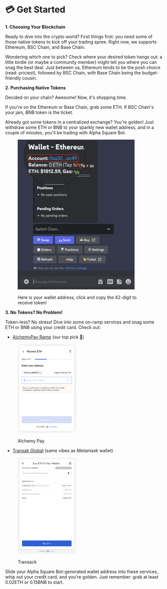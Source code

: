 # 💳 Get Started

**1. Choosing Your Blockchain**

Ready to dive into the crypto world? First things first: you need some of those native tokens to kick off your trading spree. Right now, we supports Ethereum, BSC Chain, and Base Chain.&#x20;

Wondering which one to pick? Check where your desired token hangs out: a little birdie (or maybe a community member) might tell you where you can snag the best deal. Just between us, Ethereum tends to be the posh choice (read: priciest), followed by BSC Chain, with Base Chain being the budget-friendly cousin.



**2. Purchasing Native Tokens**

Decided on your chain? Awesome! Now, it's shopping time.&#x20;

If you're on the Ethereum or Base Chain, grab some ETH. If BSC Chain's your jam, BNB token is the ticket.&#x20;

Already got some tokens in a centralized exchange? You're golden! Just withdraw some ETH or BNB to your sparkly new wallet address, and in a couple of minutes, you'll be trading with Alpha Square Bot.

<figure><img src="../.gitbook/assets/Screenshot 2023-10-26 at 13.50.27.png" alt="" width="375"><figcaption><p>Here is your wallet address, click and copy the 42-digit to receive token!</p></figcaption></figure>



**3. No Tokens? No Problem!**

Token-less? No stress! Dive into some on-ramp services and snag some ETH or BNB using your credit card. Check out:

* [AlchemyPay Ramp](https://ramp.alchemypay.org/) (our top pick 🌟)

<figure><img src="../.gitbook/assets/Screenshot 2023-10-26 at 13.26.34.png" alt="" width="188"><figcaption><p>Alchemy Pay</p></figcaption></figure>

* [Transak Global](https://global.transak.com/) (same vibes as Metamask wallet)

<figure><img src="../.gitbook/assets/Screenshot 2023-10-26 at 13.27.05.png" alt="" width="188"><figcaption><p>Transack</p></figcaption></figure>

Slide your Alpha Square Bot-generated wallet address into these services, whip out your credit card, and you're golden. Just remember: grab at least 0.02ETH or 0.15BNB to start.

